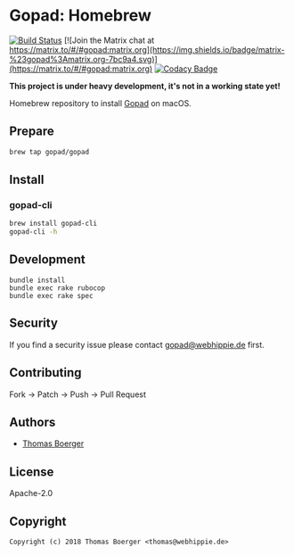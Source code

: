 # Gopad: Homebrew

[![Build Status](https://cloud.drone.io/api/badges/gopad/homebrew-gopad/status.svg)](https://cloud.drone.io/gopad/homebrew-gopad)
[![Join the Matrix chat at https://matrix.to/#/#gopad:matrix.org](https://img.shields.io/badge/matrix-%23gopad%3Amatrix.org-7bc9a4.svg)](https://matrix.to/#/#gopad:matrix.org)
[![Codacy Badge](https://api.codacy.com/project/badge/Grade/28a8333848cc4d85901b4f7281629665)](https://www.codacy.com/app/gopad/homebrew-gopad?utm_source=github.com&amp;utm_medium=referral&amp;utm_content=gopad/homebrew-gopad&amp;utm_campaign=Badge_Grade)

**This project is under heavy development, it's not in a working state yet!**

Homebrew repository to install [Gopad](https://gopad.tech) on macOS.


## Prepare

```bash
brew tap gopad/gopad
```


## Install

### gopad-cli

```bash
brew install gopad-cli
gopad-cli -h
```


## Development

```
bundle install
bundle exec rake rubocop
bundle exec rake spec
```


## Security

If you find a security issue please contact gopad@webhippie.de first.


## Contributing

Fork -> Patch -> Push -> Pull Request


## Authors

* [Thomas Boerger](https://github.com/tboerger)


## License

Apache-2.0


## Copyright

```
Copyright (c) 2018 Thomas Boerger <thomas@webhippie.de>
```
